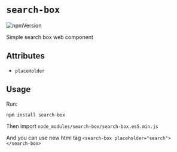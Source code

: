 # `search-box`

![npmVersion](https://img.shields.io/npm/v/search-box?color=blue&style=plastic)

Simple search box web component

## Attributes

- `placeHolder`

## Usage

Run:

    npm install search-box

Then import `node_modules/search-box/search-box.es5.min.js`

And you can use new html tag `<search-box placeholder="search"></search-box>`
